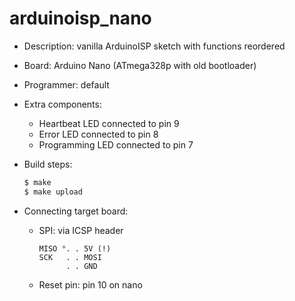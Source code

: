 # arduinoisp_nano

* Description: vanilla ArduinoISP sketch with functions reordered

* Board: Arduino Nano (ATmega328p with old bootloader)

* Programmer: default

* Extra components:
  + Heartbeat LED connected to pin 9
  + Error LED connected to pin 8
  + Programming LED connected to pin 7

* Build steps:

  ```bash
  $ make
  $ make upload
  ```

* Connecting target board:

  + SPI: via ICSP header

    ```
    MISO °. . 5V (!)
    SCK   . . MOSI
          . . GND
    ```

  + Reset pin: pin 10 on nano